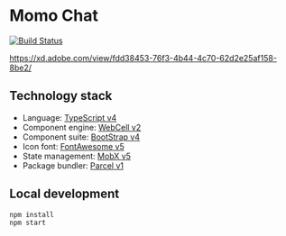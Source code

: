 # Momo Chat

[![Build Status](https://travis-ci.com/Akagilnc/momo-web.svg?branch=master)][1]

https://xd.adobe.com/view/fdd38453-76f3-4b44-4c70-62d2e25af158-8be2/

## Technology stack

-   Language: [TypeScript v4][2]
-   Component engine: [WebCell v2][3]
-   Component suite: [BootStrap v4][4]
-   Icon font: [FontAwesome v5][5]
-   State management: [MobX v5][6]
-   Package bundler: [Parcel v1][7]

## Local development

```shell
npm install
npm start
```

[1]: https://travis-ci.com/Akagilnc/momo-web
[2]: https://typescriptlang.org
[3]: https://web-cell.dev/
[4]: https://getbootstrap.com
[5]: https://fontawesome.com
[6]: https://mobx.js.org
[7]: https://parceljs.org
